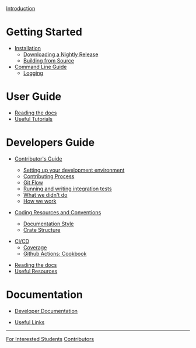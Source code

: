 [Introduction](./intro.md)

# Getting Started

- [Installation](./getting_started/installation/index.md)
  - [Downloading a Nightly Release]()
  - [Building from Source]()
- [Command Line Guide]()
  - [Logging](./getting_started/command-line/logging.md)

# User Guide

- [Reading the docs]()
- [Useful Tutorials]()

# Developers Guide

<!-- From the wiki -->
- [Contributor's Guide](./developers_guide/contributors-guide/index.md)
  - [Setting up your development environment](./developers_guide/contributors-guide/set-dev-env.md)
  - [Contributing Process](./developers_guide/contributors-guide/contributing-process.md)
  - [Git Flow](./developers_guide/contributors-guide/gitflow.md)
  - [Running and writing integration tests]()
  - [What we didn't do]()
  - [How we work](./developers_guide/contributors-guide/how_we_work.md)

- [Coding Resources and Conventions](./developers_guide/coding_resources/index.md)
  - [Documentation Style](./developers_guide/coding_resources/documentation_style.md)
  - [Crate Structure](./developers_guide/coding_resources/crate_structure.md)

<!-- TODO: do we need this? -->
- [CI/CD](./developers_guide/ci_cd/index.md)
  - [Coverage](./developers_guide/ci_cd/coverage.md)
  - [Github Actions: Cookbook](./developers_guide/ci_cd/github_actions.md)

<!-- New additions -->
- [Reading the docs]()
- [Useful Resources]()

# Documentation

<!-- TODO: will we keep this? -->
- [Developer Documentation](./documentation/dev_docs.md)
<!-- TODO: will be moved -- likely the content of these will end off here -->
- [Useful Links](./documentation/links.md)

---

<!-- TODO: will this still be needed? -->
[For Interested Students](./footer/interested-students.md)
[Contributors](./footer/contributors.md)
